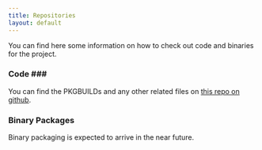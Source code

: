 ```yaml
---
title: Repositories
layout: default
---
```


You can find here some information on how to check out code and binaries for
the project.

### Code ###

You can find the PKGBUILDs and any other related files on [this repo on
github](https://github.com/ArchLinuxGIS/archlinuxgis).

### Binary Packages ###

Binary packaging is expected to arrive in the near future.
